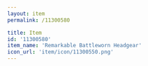 ```yaml
---
layout: item
permalink: /11300580

title: Item
id: '11300580'
item_name: 'Remarkable Battleworn Headgear'
icon_url: 'item/icon/11300550.png'
---
```

